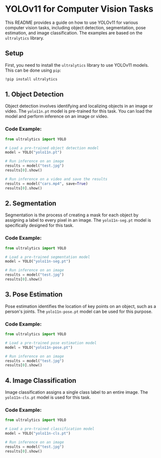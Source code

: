 # YOLOv11 for Computer Vision Tasks

This README provides a guide on how to use YOLOv11 for various computer vision tasks, including object detection, segmentation, pose estimation, and image classification. The examples are based on the `ultralytics` library.

## Setup

First, you need to install the `ultralytics` library to use YOLOv11 models. This can be done using `pip`:

```bash
!pip install ultralytics
```

## 1\. Object Detection

Object detection involves identifying and localizing objects in an image or video. The `yolo11n.pt` model is pre-trained for this task. You can load the model and perform inference on an image or video.

### Code Example:

```python
from ultralytics import YOLO

# Load a pre-trained object detection model
model = YOLO("yolo11n.pt")

# Run inference on an image
results = model("test.jpg")
results[0].show()

# Run inference on a video and save the results
results = model("cars.mp4", save=True)
results[0].show()
```

## 2\. Segmentation

Segmentation is the process of creating a mask for each object by assigning a label to every pixel in an image. The `yolo11n-seg.pt` model is specifically designed for this task.

### Code Example:

```python
from ultralytics import YOLO

# Load a pre-trained segmentation model
model = YOLO("yolo11n-seg.pt")

# Run inference on an image
results = model("test.jpg")
results[0].show()
```

## 3\. Pose Estimation

Pose estimation identifies the location of key points on an object, such as a person's joints. The `yolo11n-pose.pt` model can be used for this purpose.

### Code Example:

```python
from ultralytics import YOLO

# Load a pre-trained pose estimation model
model = YOLO("yolo11n-pose.pt")

# Run inference on an image
results = model("test.jpg")
results[0].show()
```

## 4\. Image Classification

Image classification assigns a single class label to an entire image. The `yolo11n-cls.pt` model is used for this task.

### Code Example:

```python
from ultralytics import YOLO

# Load a pre-trained classification model
model = YOLO("yolo11n-cls.pt")

# Run inference on an image
results = model("test.jpg")
results[0].show()
```
